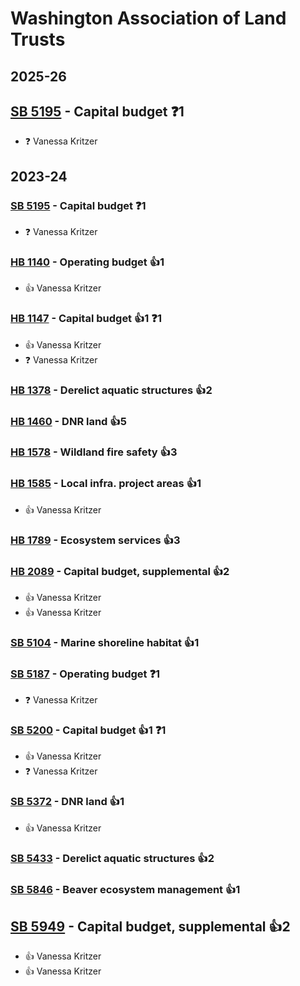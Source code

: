 # Washington Association of Land Trusts
## 2025-26

## [SB 5195](/bill/2025-26/sb/5195/) - Capital budget   ❓1
* ❓ Vanessa Kritzer

## 2023-24

### [SB 5195](/bill/2023-24/sb/5195/) - Capital budget   ❓1
* ❓ Vanessa Kritzer

### [HB 1140](/bill/2023-24/hb/1140/) - Operating budget 👍1  
* 👍 Vanessa Kritzer

### [HB 1147](/bill/2023-24/hb/1147/) - Capital budget 👍1  ❓1
* 👍 Vanessa Kritzer
* ❓ Vanessa Kritzer

### [HB 1378](/bill/2023-24/hb/1378/) - Derelict aquatic structures 👍2  

### [HB 1460](/bill/2023-24/hb/1460/) - DNR land 👍5  

### [HB 1578](/bill/2023-24/hb/1578/) - Wildland fire safety 👍3  

### [HB 1585](/bill/2023-24/hb/1585/) - Local infra. project areas 👍1  
* 👍 Vanessa Kritzer

### [HB 1789](/bill/2023-24/hb/1789/) - Ecosystem services 👍3  

### [HB 2089](/bill/2023-24/hb/2089/) - Capital budget, supplemental 👍2  
* 👍 Vanessa Kritzer
* 👍 Vanessa Kritzer

### [SB 5104](/bill/2023-24/sb/5104/) - Marine shoreline habitat 👍1  

### [SB 5187](/bill/2023-24/sb/5187/) - Operating budget   ❓1
* ❓ Vanessa Kritzer

### [SB 5200](/bill/2023-24/sb/5200/) - Capital budget 👍1  ❓1
* 👍 Vanessa Kritzer
* ❓ Vanessa Kritzer

### [SB 5372](/bill/2023-24/sb/5372/) - DNR land 👍1  
* 👍 Vanessa Kritzer

### [SB 5433](/bill/2023-24/sb/5433/) - Derelict aquatic structures 👍2  

### [SB 5846](/bill/2023-24/sb/5846/) - Beaver ecosystem management 👍1  

## [SB 5949](/bill/2023-24/sb/5949/) - Capital budget, supplemental 👍2  
* 👍 Vanessa Kritzer
* 👍 Vanessa Kritzer
